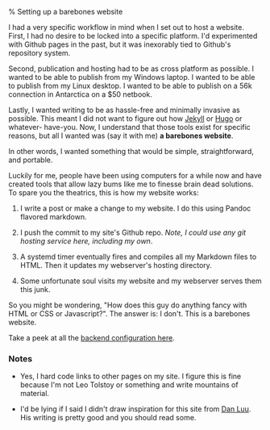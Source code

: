 % Setting up a barebones website

I had a very specific workflow in mind when I set out to host a website. First,
I had no desire to be locked into a specific platform. I'd experimented with
Github pages in the past, but it was inexorably tied to Github's repository
system.

Second, publication and hosting had to be as cross platform as possible. I
wanted to be able to publish from my Windows laptop. I wanted to be able to
publish from my Linux desktop. I wanted to be able to publish on a 56k
connection in Antarctica on a $50 netbook.

Lastly, I wanted writing to be as hassle-free and minimally invasive as
possible. This meant I did not want to figure out how
[Jekyll](https://jekyllrb.com/) or [Hugo](https://gohugo.io/) or whatever-
have-you. Now, I understand that those tools exist for specific reasons, but
all I wanted was (say it with me) **a barebones website**. 

In other words, I wanted something that would be simple, straightforward, and
portable.

Luckily for me, people have been using computers for a while now and have
created tools that allow lazy bums like me to finesse brain dead solutions. To
spare you the theatrics, this is how my website works:

1. I write a post or make a change to my website. I do this using Pandoc
   flavored markdown.

2. I push the commit to my site's Github repo. *Note, I could use any git
   hosting service here, including my own*.

3. A systemd timer eventually fires and compiles all my Markdown files to HTML.
   Then it updates my webserver's hosting directory.

4. Some unfortunate soul visits my website and my webserver serves them this
   junk.

So you might be wondering, "How does this guy do anything fancy with HTML or
CSS or Javascript?".  The answer is: I don't. This is a barebones website.

Take a peek at all the [backend configuration
here](https://github.com/danobi/dxuuu.xyz).

### Notes

* Yes, I hard code links to other pages on my site. I figure this is fine
  because I'm not Leo Tolstoy or something and write mountains of material. 

* I'd be lying if I said I didn't draw inspiration for this site from [Dan
  Luu](https://danluu.com/).  His writing is pretty good and you should read
  some.
